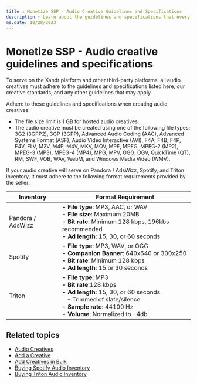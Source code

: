 ```yaml
---
title : Monetize SSP - Audio Creative Guidelines and Specifications
description : Learn about the guidelines and specifications that every Audio Creative must adhere to in this page.
ms.date: 10/28/2023
---
```



# Monetize SSP - Audio creative guidelines and specifications

To serve on the Xandr platform and other
third-party platforms, all audio creatives must adhere to the guidelines
and specifications listed here, our creative standards, and any other
guidelines that may apply.

Adhere to these guidelines and specifications when creating audio
creatives:

- The file size limit is 1 GB for hosted audio creatives.
- The audio creative must be created using one of the following file
  types: 3G2 (3GPP2), 3GP (3GPP), Advanced Audio Coding (AAC), Advanced
  Systems Format (ASF), Audio Video Interactive (AVI), F4A, F4B, F4P,
  F4V, FLV, M2V, M4P, M4V, MKV, MOV, MPE, MPEG, MPEG-2 (MP2), MPEG-3
  (MP3), MPEG-4 (MP4), MPG, MPV, OGG, OGV, QuickTime (QT), RM, SWF, VOB,
  WAV, WebM, and Windows Media Video (WMV).

If your audio creative will serve on Pandora / AdsWizz, Spotify, and
Triton inventory, it must adhere to the following format requirements
provided by the seller:

| Inventory | Format Requirement |
|---|---|
| Pandora / AdsWizz | **- File type**: MP3, AAC, or WAV<br>**- File size**: Maximum 20MB<br>**- Bit rate**: Minimum 128 kbps, 196kbs recommended<br>**- Ad length**: 15, 30, or 60 seconds |
| Spotify | **- File type**: MP3, WAV, or OGG<br>**- Companion Banner**: 640x640 or 300x250<br>**- Bit rate**: Minimum 128 kbps<br>**- Ad length**: 15 or 30 seconds |
| Triton | **- File type**: MP3<br>**- Bit rate**:128 kbps<br>**- Ad length**: 15, 30, or 60 seconds<br> &nbsp;&nbsp; **-** Trimmed of slate/silence<br>**- Sample rate**: 44100 Hz<br>**- Volume**: Normalized to -4db |

## Related topics

- [Audio Creatives](audio-creatives.md)
- [Add a Creative](add-a-creative.md)
- [Add Creatives in Bulk](add-creatives-in-bulk.md)
- [Buying Spotify Audio Inventory](buying-spotify-audio-inventory.md)
- [Buying Triton Audio Inventory](buying-triton-audio-inventory.md)